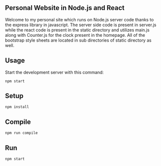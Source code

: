 Personal Website in Node.js and React
---
 
Welcome to my personal site which runs on Node.js server code thanks to the express library in javascript. The server side code is present in server.js while the react code is present in the static directory and utilizes main.js along with Counter.js for the clock present in the homepage. All of the bootstrap style sheets are located in sub directories of static directory as well.
 
 
 
Usage
---
 
Start the development server with this command:
 
```
npm start
```
 
 
 
Setup
---
 
```
npm install
```
 
 
 
Compile
---
 
```
npm run compile
```


Run
---
 
```
npm start